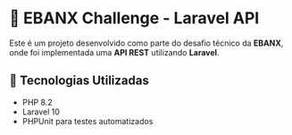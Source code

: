 # 🚀 EBANX Challenge - Laravel API

Este é um projeto desenvolvido como parte do desafio técnico da **EBANX**, onde foi implementada uma **API REST** utilizando **Laravel**.

## 📌 Tecnologias Utilizadas
- PHP 8.2
- Laravel 10
- PHPUnit para testes automatizados
